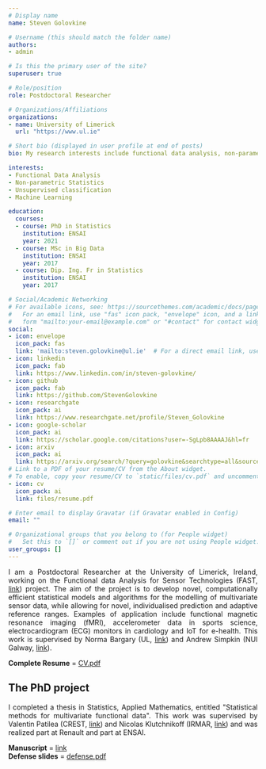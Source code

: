 ```yaml
---
# Display name
name: Steven Golovkine

# Username (this should match the folder name)
authors:
- admin

# Is this the primary user of the site?
superuser: true

# Role/position
role: Postdoctoral Researcher

# Organizations/Affiliations
organizations:
- name: University of Limerick
  url: "https://www.ul.ie"

# Short bio (displayed in user profile at end of posts)
bio: My research interests include functional data analysis, non-parametric statistics and machine learning.

interests:
- Functional Data Analysis
- Non-parametric Statistics
- Unsupervised classification
- Machine Learning

education:
  courses:
  - course: PhD in Statistics
    institution: ENSAI
    year: 2021
  - course: MSc in Big Data
    institution: ENSAI
    year: 2017
  - course: Dip. Ing. Fr in Statistics
    institution: ENSAI
    year: 2017

# Social/Academic Networking
# For available icons, see: https://sourcethemes.com/academic/docs/page-builder/#icons
#   For an email link, use "fas" icon pack, "envelope" icon, and a link in the
#   form "mailto:your-email@example.com" or "#contact" for contact widget.
social:
- icon: envelope
  icon_pack: fas
  link: 'mailto:steven.golovkine@ul.ie'  # For a direct email link, use "mailto:test@example.org".
- icon: linkedin
  icon_pack: fab
  link: https://www.linkedin.com/in/steven-golovkine/
- icon: github
  icon_pack: fab
  link: https://github.com/StevenGolovkine
- icon: researchgate
  icon_pack: ai
  link: https://www.researchgate.net/profile/Steven_Golovkine
- icon: google-scholar
  icon_pack: ai
  link: https://scholar.google.com/citations?user=-SgLpb8AAAAJ&hl=fr
- icon: arxiv
  icon_pack: ai
  link: https://arxiv.org/search/?query=golovkine&searchtype=all&source=header
# Link to a PDF of your resume/CV from the About widget.
# To enable, copy your resume/CV to `static/files/cv.pdf` and uncomment the lines below.
- icon: cv
  icon_pack: ai
  link: files/resume.pdf

# Enter email to display Gravatar (if Gravatar enabled in Config)
email: ""

# Organizational groups that you belong to (for People widget)
#   Set this to `[]` or comment out if you are not using People widget.
user_groups: []
---
```


<div style="text-align:justify;">
I am a Postdoctoral Researcher at the University of Limerick, Ireland, working on the Functional data Analysis for Sensor Technologies (FAST, <a href="https://www.insight-centre.org/harnessing-the-data-deluge-dr-norma-bargary-awarded-sfi-frontiers-for-the-future-grant/">link</a>) project. The aim of the project is to develop novel, computationally efficient statistical models and algorithms for the modelling of multivariate sensor data, while allowing for novel, individualised prediction and adaptive reference ranges. Examples of application include functional magnetic resonance imaging (fMRI), accelerometer data in sports science, electrocardiogram (ECG) monitors in cardiology and IoT for e-health. This work is supervised by Norma Bargary (UL, <a href="https://www.ul.ie/research/dr-norma-bargary">link</a>) and Andrew Simpkin (NUI Galway, <a href="https://www.nuigalway.ie/our-research/people/andrewsimpkin/">link</a>).
</div>

**Complete Resume** = [CV.pdf](files/resume.pdf)

## The PhD project
<div style="text-align:justify;">
I completed a thesis in Statistics, Applied Mathematics, entitled "Statistical methods for multivariate functional data". This work was supervised by Valentin Patilea (CREST, <a href="http://ensai.fr/equipe/valentin-patilea/">link</a>) and Nicolas Klutchnikoff (IRMAR, <a href="https://klutchnikoff.github.io">link</a>) and was realized part at Renault and part at ENSAI.

**Manuscript** = [link](https://tel.archives-ouvertes.fr/tel-03540827)  
**Defense slides** = [defense.pdf](files/presentation_defense.pdf)
</div>

